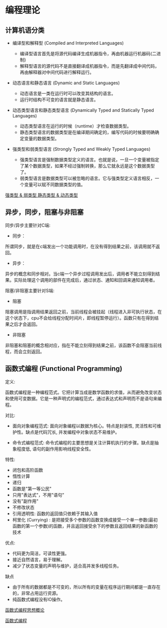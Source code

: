 # 编程理论

## 计算机语分类

- 编译型和解释型 (Compiled and Interpreted Languages)
  
  - 编译型语言首先是将源代码编译生成机器指令，再由机器运行机器码(二进制)
  - 解释型语言的源代码不是直接翻译成机器指令，而是先翻译成中间代码，再由解释器对中间代码进行解释运行。

- 动态语言和静态语言 (Dynamic and Static Languages)

  - 动态语言是一类在运行时可以改变其结构的语言。
  - 运行时结构不可变的语言就是静态语言。

- 动态类型语言和静态类型语言 (Dynamically Typed and Statically Typed Languages)

  - 动态类型语言在运行的时候（runtime）才检查数据类型。
  - 静态类型语言的数据类型是在编译期间确定的，编写代码的时候要明确确定变量的数据类型。

- 强类型和弱类型语言 (Strongly Typed and Weakly Typed Languages)

  - 强类型语言是强制数据类型定义的语言。也就是说，一旦一个变量被指定了某个数据类型，如果不经过强制转换，那么它就永远是这个数据类型了。
  - 弱类型语言是数据类型可以被忽略的语言。它与强类型定义语言相反，一个变量可以赋不同数据类型的值。

[强类型 & 弱类型 静态类型 & 动态类型](https://www.jianshu.com/p/7d45d8a50096)

## 异步，同步，阻塞与非阻塞

同步/异步主要针对C端: 

- 同步：
  
所谓同步，就是在c端发出一个功能调用时，在没有得到结果之前，该调用就不返回。

- 异步：
  
异步的概念和同步相对。当c端一个异步过程调用发出后，调用者不能立刻得到结果。实际处理这个调用的部件在完成后，通过状态、通知和回调来通知调用者。

阻塞/非阻塞主要针对S端:

- 阻塞
 
阻塞调用是指调用结果返回之前，当前线程会被挂起（线程进入非可执行状态，在这个状态下，cpu不会给线程分配时间片，即线程暂停运行）。函数只有在得到结果之后才会返回。

- 非阻塞
  
非阻塞和阻塞的概念相对应，指在不能立刻得到结果之前，该函数不会阻塞当前线程，而会立刻返回。

## 函数式编程 (Functional Programming)

定义:

函数式编程是一种编程范式。它把计算当成是数学函数的求值，从而避免改变状态和使用可变数据。它是一种声明式的编程范式，通过表达式和声明而不是语句来编程。

对比:

- 面向对象编程范式: 面向对象编程以数据为核心。特点是封装性, 灵活性和可维护性。缺点是代码冗长, 并发编程中对象状态不易维护。

- 命令式编程范式: 命令式编程的主要思想是关注计算机执行的步骤。缺点是抽象程度低, 语句的副作用影响线程安全性。

特性:

- 闭包和高阶函数
- 惰性计算
- 递归
- 函数是"第一等公民"
- 只用"表达式"，不用"语句"
- 没有"副作用"
- 不修改状态
- 引用透明性: 函数的返回值只依赖于其输入值
- 柯里化 (Currying) : 是把接受多个参数的函数变换成接受一个单一参数(最初函数的第一个参数)的函数，并且返回接受余下的参数且返回结果的新函数的技术

优点:

- 代码更为简洁，可读性更强。
- 接近自然语言，易于理解。
- 减少了状态变量的声明与维护，适合高并发多线程任务。

缺点

- 由于所有的数据都是不可变的，所以所有的变量在程序运行期间都是一直存在的，非常占用运行资源。
- 纯函数式编程没有IO操作。

[函数式编程思想概论](https://www.ibm.com/developerworks/cn/java/j-understanding-functional-programming-1/index.html)

[函数式编程](https://baike.baidu.com/item/%E5%87%BD%E6%95%B0%E5%BC%8F%E7%BC%96%E7%A8%8B/4035031?fr=aladdin)